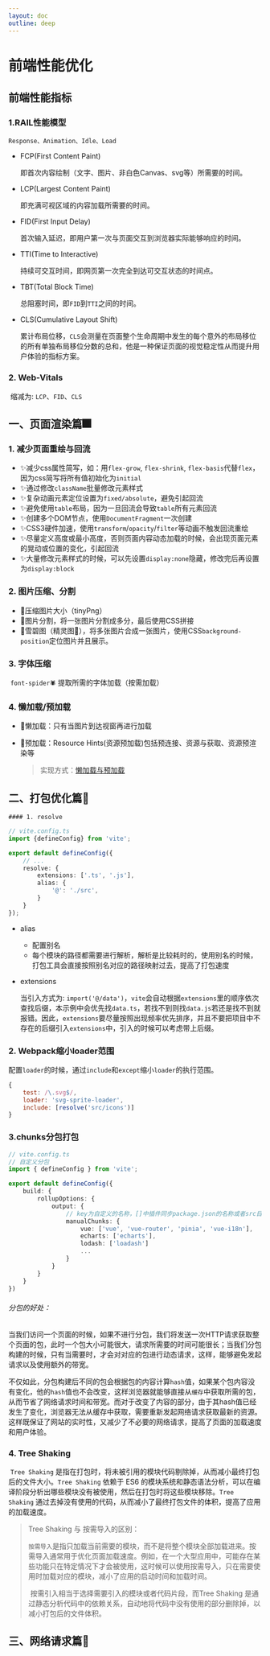 ```yaml
---
layout: doc
outline: deep
---
```


# 

# 前端性能优化

## 前端性能指标

### 1.RAIL性能模型

`Response、Animation、Idle、Load`

- FCP(First Content Paint)

  即首次内容绘制（文字、图片、非白色Canvas、svg等）所需要的时间。

- LCP(Largest Content Paint)

  即充满可视区域的内容加载所需要的时间。

- FID(First Input Delay)

  首次输入延迟，即用户第一次与页面交互到浏览器实际能够响应的时间。

- TTI(Time to Interactive)

  持续可交互时间，即网页第一次完全到达可交互状态的时间点。

- TBT(Total Block Time)

  总阻塞时间，即`FID`到`TTI`之间的时间。

- CLS(Cumulative Layout Shift)

  累计布局位移，`CLS`会测量在页面整个生命周期中发生的每个意外的布局移位的所有单独布局移位分数的总和，他是一种保证页面的视觉稳定性从而提升用户体验的指标方案。

### 2. Web-Vitals

​	缩减为: `LCP`、`FID`、`CLS`



## 一、页面渲染篇🎆

### 1. 减少页面重绘与回流

- ✨减少css属性简写，如：用`flex-grow`, `flex-shrink`, `flex-basis`代替`flex`，因为css简写将所有值初始化为`initial`
- ✨通过修改`className`批量修改元素样式
- ✨复杂动画元素定位设置为`fixed/absolute`，避免引起回流
- ✨避免使用`table`布局，因为一旦回流会导致`table`所有元素回流
- ✨创建多个DOM节点，使用`DocumentFragment`一次创建
- ✨CSS3硬件加速，使用`transform`/`opacity`/`filter`等动画不触发回流重绘
- ✨尽量定义高度或最小高度，否则页面内容动态加载的时候，会出现页面元素的晃动或位置的变化，引起回流
- ✨大量修改元素样式的时候，可以先设置`display:none`隐藏，修改完后再设置为`display:block`

### 2. 图片压缩、分割

- 🎈压缩图片大小（tinyPng）
- 🎈图片分割，将一张图片分割成多分，最后使用CSS拼接
- 🎈雪碧图（精灵图🧝‍），将多张图片合成一张图片，使用CSS`background-position`定位图片并且展示。

### 3. 字体压缩

​	`font-spider🕷` 提取所需的字体加载（按需加载）

### 4. 懒加载/预加载

- 🎉懒加载：只有当图片到达视窗再进行加载

- 🎉预加载：Resource Hints(资源预加载)包括预连接、资源与获取、资源预渲染等

  > 实现方式：[懒加载与预加载](https://dayswithvenki.top/posts/lazyload_preload)

## 二、打包优化篇🎇

	#### 1. resolve

```typescript
// vite.config.ts
import {defineConfig} from 'vite';

export default defineConfig({
    // ...
    resolve: {
        extensions: ['.ts', '.js'],
        alias: {
            '@': './src',
        }
    }
});
```

- alias

  - 配置别名
  - 每个模块的路径都需要进行解析，解析是比较耗时的，使用别名的时候，打包工具会直接按照别名对应的路径映射过去，提高了打包速度

- extensions

  当引入方式为: `import('@/data')`，`vite`会自动根据`extensions`里的顺序依次查找后缀，本示例中会优先找`data.ts`，若找不到则找`data.js`若还是找不到就报错。因此，`extensions`要尽量按照出现频率优先排序，并且不要把项目中不存在的后缀引入`extensions`中，引入的时候可以考虑带上后缀。

### 2. Webpack缩小loader范围

​	配置`loader`的时候，通过`include`和`except`缩小`loader`的执行范围。

```js
{
    test: /\.svg$/,
    loader: 'svg-sprite-loader',
    include: [resolve('src/icons')]
}
```

### 3.chunks分包打包

```typescript
// vite.config.ts
// 自定义分包
import { defineConfig } from 'vite';

export default defineConfig({
    build: {
        rollupOptions: {
            output: {
                // key为自定义的名称，[]中插件同步package.json的名称或者src目录下的相对路径
                manualChunks: {
                    vue: ['vue', 'vue-router', 'pinia', 'vue-i18n'],
                    echarts: ['echarts'],
                    lodash: ['loadash']
                    ...
                }
            }
        }
    }
})
```

###### 分包的好处：

​	当我们访问一个页面的时候，如果不进行分包，我们将发送一次HTTP请求获取整个页面的包，此时一个包大小可能很大，请求所需要的时间可能很长；当我们分包构建的时候，只有当需要时，才会对对应的包进行动态请求，这样，能够避免发起请求以及使用额外的带宽。

​	不仅如此，分包构建后不同的包会根据包的内容计算`hash`值，如果某个包内容没有变化，他的`hash`值也不会改变，这样浏览器就能够直接从`缓存`中获取所需的包，从而节省了网络请求时间和带宽。而对于改变了内容的部分，由于其hash值已经发生了变化，浏览器无法从缓存中获取，需要重新发起网络请求获取最新的资源。这样既保证了网站的实时性，又减少了不必要的网络请求，提高了页面的加载速度和用户体验。

### 4. Tree Shaking

​	`Tree Shaking` 是指在打包时，将未被引用的模块代码剔除掉，从而减小最终打包后的文件大小。`Tree Shaking` 依赖于 ES6 的模块系统和静态语法分析，可以在编译阶段分析出哪些模块没有被使用，然后在打包时将这些模块移除。`Tree Shaking` 通过去掉没有使用的代码，从而减小了最终打包文件的体积，提高了应用的加载速度。

> Tree Shaking 与 按需导入的区别：
>
> ​	`按需导入`是指只加载当前需要的模块，而不是将整个模块全部加载进来。按需导入通常用于优化页面加载速度。例如，在一个大型应用中，可能存在某些功能只在特定情况下才会被使用，这时候可以使用按需导入，只在需要使用时加载对应的模块，减小了应用的启动时间和加载时间。
>
> ​	按需引入相当于选择需要引入的模块或者代码片段，而Tree Shaking 是通过静态分析代码中的依赖关系，自动地将代码中没有使用的部分删除掉，以减小打包后的文件体积。

## 三、网络请求篇🎈

